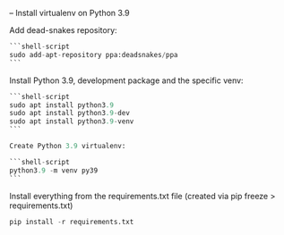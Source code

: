 

– Install virtualenv on Python 3.9

Add dead-snakes repository:

<!-- WARNING: THIS FILE WAS AUTOGENERATED! DO NOT EDIT! -->

```` python
```shell-script
sudo add-apt-repository ppa:deadsnakes/ppa
```
````

Install Python 3.9, development package and the specific venv:

```` python
```shell-script
sudo apt install python3.9
sudo apt install python3.9-dev
sudo apt install python3.9-venv
```
````

``` python
Create Python 3.9 virtualenv:
```

```` python
```shell-script
python3.9 -m venv py39
```
````

Install everything from the requirements.txt file (created via pip
freeze \> requirements.txt)

``` python
pip install -r requirements.txt
```
